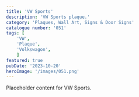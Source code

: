 ```yaml
---
title: 'VW Sports'
description: 'VW Sports plaque.'
category: 'Plaques, Wall Art, Signs & Door Signs'
catalogue number: '051'
tags: [
    'VW', 
    'Plaque', 
    'Volkswagon',
    ]
featured: true
pubDate: '2023-10-20'
heroImage: '/images/051.png'
---
```


Placeholder content for VW Sports.
